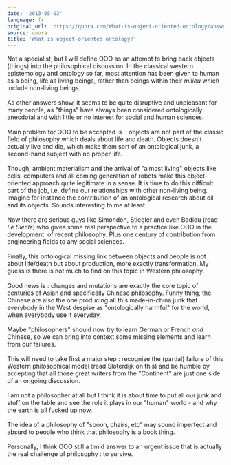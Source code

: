 ```yaml
---
date: '2013-05-03'
language: fr
original_url: 'https://quora.com/What-is-object-oriented-ontology/answer/Clément-Renaud'
source: quora
title: 'What is object-oriented ontology?'
---
```


Not a specialist, but I will define OOO as an attempt to bring back
objects (things) into the philosophical discussion. In the classical
western epistemology and ontology so far, most attention has been given
to human as a being, life as living beings, rather than beings within
their *milieu* which include non-living beings.\
\
As other answers show, it seems to be quite disruptive and unpleasant
for many people, as \"things\" have always been considered ontologically
anecdotal and with little or no interest for social and human sciences.\
\
Main problem for OOO to be accepted is  : objects are not part of the
classic field of philosophy which deals about life and death. Objects
doesn\'t actually live and die, which make them sort of an ontological
junk, a second-hand subject with no proper life.\
\
Though, ambient materialism and the arrival of \"almost living\" objects
like cells, computers and all coming generation of robots make this
object-oriented approach quite legitimate in a sense. It is time to do
this difficult part of the job, i.e. define our relationships with other
non-living being. Imagine for instance the contribution of an
ontological research about oil and its objects. Sounds interesting to me
at least.\
\
Now there are serious guys like Simondon, Stiegler and even Badiou (read
*Le Siècle*) who gives some real perspective to a practice like OOO in
the development  of recent philosophy. Plus one century of contribution
from engineering fields to any social sciences.\
\
Finally, this ontological missing link between objects and people is not
about life/death but about production, more exactly transformation. My
guess is there is not much to find on this topic in Western philosophy.\
\
Good news is : changes and mutations are exactly the core topic of
centuries of Asian and specifically Chinese philosophy. Funny thing, the
Chinese are also the one producing all this made-in-china junk that
everybody in the West despise as \"ontologically harmful\" for the
world, when everybody use it everyday.\
\
Maybe \"philosophers\" should now try to learn German or French *and*
Chinese, so we can bring into context some missing elements and learn
from our failures.\
\
This will need to take first a major step : recognize the (partial)
failure of this Western philosophical model (read Sloterdijk on this)
and be humble by accepting that all those great writers from the
\"Continent\" are just one side of an ongoing discussion.\
\
I am not a philosopher at all but I think it is about time to put all
our junk and stuff on the table and see the role it plays in our
\"human\" world - and why the earth is all fucked up now.\
\
The idea of a philosophy of \"spoon, chairs, etc\" may sound imperfect
and absurd to people who think that philosophy is a book thing.\
\
Personally, I think OOO still a timid answer to an urgent issue that is
actually the real challenge of philosophy : to survive.
